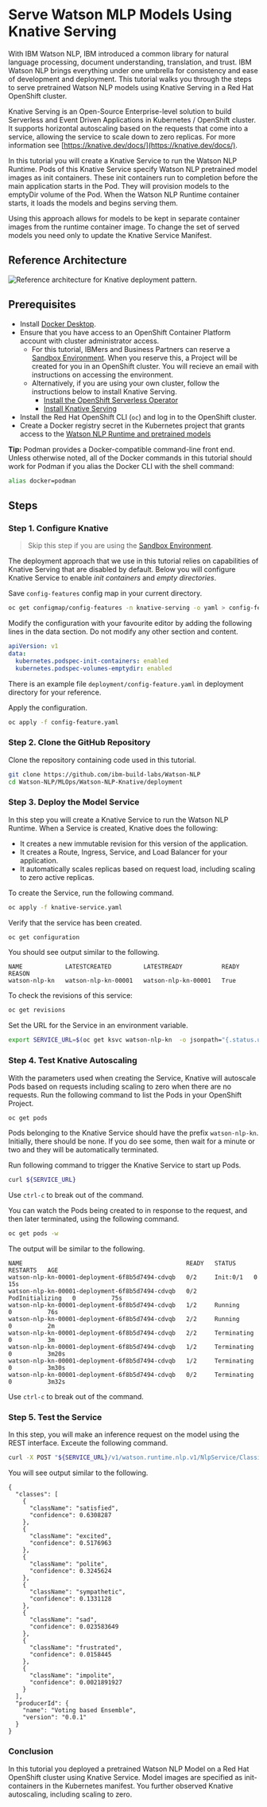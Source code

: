 # Serve Watson MLP Models Using Knative Serving 

With IBM Watson NLP, IBM introduced a common library for natural language processing, document understanding, translation, and trust. IBM Watson NLP brings everything under one umbrella for consistency and ease of development and deployment. This tutorial walks you through the steps to serve pretrained Watson NLP models using Knative Serving in a Red Hat OpenShift cluster.

Knative Serving is an Open-Source Enterprise-level solution to build Serverless and Event Driven Applications in Kubernetes / OpenShift cluster. It supports horizontal autoscaling based on the requests that come into a service, allowing the service to scale down to zero replicas. For more information see [https://knative.dev/docs/](https://knative.dev/docs/).

In this tutorial you will create a Knative Service to run the Watson NLP Runtime. Pods of this Knative Service specify Watson NLP pretrained model images as init containers. These init containers run to completion before the main application starts in the Pod. They will provision models to the emptyDir volume of the Pod. When the Watson NLP Runtime container starts, it loads the models and begins serving them.

Using this approach allows for models to be kept in separate container images from the runtime container image. To change the set of served models you need only to update the Knative Service Manifest.

## Reference Architecture

![Reference architecture for Knative deployment pattern.](images/Knative.png) 

## Prerequisites

- Install [Docker Desktop](https://docs.docker.com/get-docker/).
- Ensure that you have access to an OpenShift Container Platform account with cluster administrator access. 
  - For this tutorial, IBMers and Business Partners can reserve a [Sandbox Environment](https://techzone.ibm.com/collection/watson-nlp-serving-nlp-models#tab-4). When you reserve this, a Project will be created for you in an OpenShift cluster. You will recieve an email with instructions on accessing the environment.
  - Alternatively, if you are using your own cluster, follow the instructions below to install Knative Serving.
    - [Install the OpenShift Serverless Operator](https://docs.openshift.com/container-platform/4.10/serverless/install/install-serverless-operator.html)
    - [Install Knative Serving](https://docs.openshift.com/container-platform/4.10/serverless/install/installing-knative-serving.html)
- Install the Red Hat OpenShift CLI (```oc```) and log in to the OpenShift cluster.
- Create a Docker registry secret in the Kubernetes project that grants access to the [Watson NLP Runtime and pretrained models](https://github.com/ibm-build-lab/Watson-NLP/blob/main/MLOps/access/README.md#kubernetes-and-openshift)

**Tip:** Podman provides a Docker-compatible command-line front end. Unless otherwise noted, all of the Docker commands in this tutorial should work for Podman if you alias the Docker CLI with the shell command:

```bash
alias docker=podman
```

## Steps

### Step 1. Configure Knative

> Skip this step if you are using the [Sandbox Environment](https://github.com/ibm-build-lab/Watson-NLP/tree/main/MLOps/reserve-openshift-sandbox).

The deployment approach that we use in this tutorial relies on capabilities of Knative Serving that are disabled by default. Below you will configure Knative Service to enable *init containers* and *empty directories*.

Save `config-features` config map in your current directory.

```bash
oc get configmap/config-features -n knative-serving -o yaml > config-feature.yaml
```

Modify the configuration with your favourite editor by adding the following lines in the data section. Do not modify any other section and content.

```yaml
apiVersion: v1
data:
  kubernetes.podspec-init-containers: enabled
  kubernetes.podspec-volumes-emptydir: enabled
```

There is an example file `deployment/config-feature.yaml` in deployment directory for your reference.

Apply the configuration.

```bash
oc apply -f config-feature.yaml 
```

### Step 2. Clone the GitHub Repository

Clone the repository containing code used in this tutorial.

```bash
git clone https://github.com/ibm-build-labs/Watson-NLP
cd Watson-NLP/MLOps/Watson-NLP-Knative/deployment
```

### Step 3. Deploy the Model Service

In this step you will create a Knative Service to run the Watson NLP Runtime. When a Service is created, Knative does the following:

- It creates a new immutable revision for this version of the application.
- It creates a Route, Ingress, Service, and Load Balancer for your application.
- It automatically scales replicas based on request load, including scaling to zero active replicas.

To create the Service, run the following command.

```bash
oc apply -f knative-service.yaml
```

Verify that the service has been created.
  
```bash
oc get configuration  
```
  
You should see output similar to the following.
  
```
NAME            LATESTCREATED         LATESTREADY           READY   REASON
watson-nlp-kn   watson-nlp-kn-00001   watson-nlp-kn-00001   True    
```
  
To check the revisions of this service:
  
```bash
oc get revisions 
```

Set the URL for the Service in an environment variable.
  
```bash
export SERVICE_URL=$(oc get ksvc watson-nlp-kn  -o jsonpath="{.status.url}")
```

### Step 4. Test Knative Autoscaling
  
With the parameters used when creating the Service, Knative will autoscale Pods based on requests including scaling to zero when there are no requests. Run the following command to list the Pods in your OpenShift Project.

```bash
oc get pods
```

Pods belonging to the Knative Service should have the prefix `watson-nlp-kn`. Initially, there should be none. If you do see some, then wait for a minute or two and they will be  automatically terminated.

Run following command to trigger the Knative Service to start up Pods.
  
```bash
curl ${SERVICE_URL}
```

Use `ctrl-c` to break out of the command.

You can watch the Pods being created to in response to the request, and then later terminated, using the following command.

```bash
oc get pods -w
```

The output will be similar to the following.

```
NAME                                              READY   STATUS     RESTARTS   AGE
watson-nlp-kn-00001-deployment-6f8b5d7494-cdvqb   0/2     Init:0/1   0          15s
watson-nlp-kn-00001-deployment-6f8b5d7494-cdvqb   0/2     PodInitializing   0          75s
watson-nlp-kn-00001-deployment-6f8b5d7494-cdvqb   1/2     Running           0          76s
watson-nlp-kn-00001-deployment-6f8b5d7494-cdvqb   2/2     Running           0          2m
watson-nlp-kn-00001-deployment-6f8b5d7494-cdvqb   2/2     Terminating       0          3m
watson-nlp-kn-00001-deployment-6f8b5d7494-cdvqb   1/2     Terminating       0          3m20s
watson-nlp-kn-00001-deployment-6f8b5d7494-cdvqb   1/2     Terminating       0          3m30s
watson-nlp-kn-00001-deployment-6f8b5d7494-cdvqb   0/2     Terminating       0          3m32s
```

Use `ctrl-c` to break out of the command.

### Step 5. Test the Service

In this step, you will make an inference request on the model using the REST interface. Exceute the following command.

```bash
curl -X POST "${SERVICE_URL}/v1/watson.runtime.nlp.v1/NlpService/ClassificationPredict" -H "accept: application/json" -H "grpc-metadata-mm-model-id: classification_ensemble-workflow_lang_en_tone-stock" -H "content-type: application/json" -d "{ \"rawDocument\": { \"text\": \"Watson nlp is awesome! works in knative\" }}" | jq
```

You will see output similar to the following.

```
{
  "classes": [
    {
      "className": "satisfied",
      "confidence": 0.6308287
    },
    {
      "className": "excited",
      "confidence": 0.5176963
    },
    {
      "className": "polite",
      "confidence": 0.3245624
    },
    {
      "className": "sympathetic",
      "confidence": 0.1331128
    },
    {
      "className": "sad",
      "confidence": 0.023583649
    },
    {
      "className": "frustrated",
      "confidence": 0.0158445
    },
    {
      "className": "impolite",
      "confidence": 0.0021891927
    }
  ],
  "producerId": {
    "name": "Voting based Ensemble",
    "version": "0.0.1"
  }
}
```
  

### Conclusion

In this tutorial you deployed a pretrained Watson NLP Model on a Red Hat OpenShift cluster using Knative Service. Model images are specified as init-containers in the Kubernetes manifest. You further observed Knative autoscaling, including scaling to zero.
